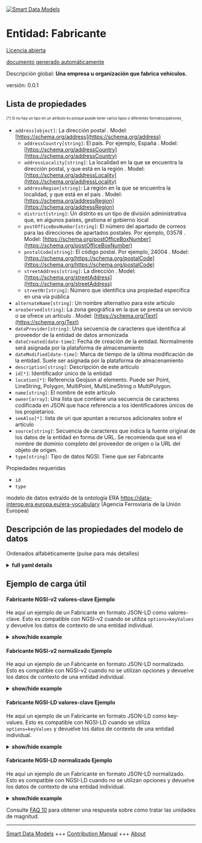 <!-- 10-Header -->    
[![Smart Data Models](https://smartdatamodels.org/wp-content/uploads/2022/01/SmartDataModels_logo.png "Logo")](https://smartdatamodels.org)    
Entidad: Fabricante    
===================<!-- /10-Header -->    
<!-- 15-License -->    
[Licencia abierta](https://github.com/smart-data-models//dataModel.ERA/blob/master/Manufacturer/LICENSE.md)    
[documento generado automáticamente](https://docs.google.com/presentation/d/e/2PACX-1vTs-Ng5dIAwkg91oTTUdt8ua7woBXhPnwavZ0FxgR8BsAI_Ek3C5q97Nd94HS8KhP-r_quD4H0fgyt3/pub?start=false&loop=false&delayms=3000#slide=id.gb715ace035_0_60)    
<!-- /15-License -->    
<!-- 20-Description -->    
Descripción global: **Una empresa u organización que fabrica vehículos.**    
versión: 0.0.1    
<!-- /20-Description -->    
<!-- 30-PropertiesList -->    
## Lista de propiedades    
<sup><sub>[*] Si no hay un tipo en un atributo es porque puede tener varios tipos o diferentes formatos/patrones</sub></sup>.    
- `address[object]`: La dirección postal  . Model: [https://schema.org/address](https://schema.org/address)	- `addressCountry[string]`: El país. Por ejemplo, España  . Model: [https://schema.org/addressCountry](https://schema.org/addressCountry)    
	- `addressLocality[string]`: La localidad en la que se encuentra la dirección postal, y que está en la región  . Model: [https://schema.org/addressLocality](https://schema.org/addressLocality)    
	- `addressRegion[string]`: La región en la que se encuentra la localidad, y que está en el país  . Model: [https://schema.org/addressRegion](https://schema.org/addressRegion)    
	- `district[string]`: Un distrito es un tipo de división administrativa que, en algunos países, gestiona el gobierno local      
	- `postOfficeBoxNumber[string]`: El número del apartado de correos para las direcciones de apartados postales. Por ejemplo, 03578  . Model: [https://schema.org/postOfficeBoxNumber](https://schema.org/postOfficeBoxNumber)    
	- `postalCode[string]`: El código postal. Por ejemplo, 24004  . Model: [https://schema.org/https://schema.org/postalCode](https://schema.org/https://schema.org/postalCode)    
	- `streetAddress[string]`: La dirección  . Model: [https://schema.org/streetAddress](https://schema.org/streetAddress)    
	- `streetNr[string]`: Número que identifica una propiedad específica en una vía pública      
- `alternateName[string]`: Un nombre alternativo para este artículo  - `areaServed[string]`: La zona geográfica en la que se presta un servicio o se ofrece un artículo  . Model: [https://schema.org/Text](https://schema.org/Text)- `dataProvider[string]`: Una secuencia de caracteres que identifica al proveedor de la entidad de datos armonizada  - `dateCreated[date-time]`: Fecha de creación de la entidad. Normalmente será asignada por la plataforma de almacenamiento  - `dateModified[date-time]`: Marca de tiempo de la última modificación de la entidad. Suele ser asignada por la plataforma de almacenamiento  - `description[string]`: Descripción de este artículo  - `id[*]`: Identificador único de la entidad  - `location[*]`: Referencia Geojson al elemento. Puede ser Point, LineString, Polygon, MultiPoint, MultiLineString o MultiPolygon.  - `name[string]`: El nombre de este artículo  - `owner[array]`: Una lista que contiene una secuencia de caracteres codificada en JSON que hace referencia a los identificadores únicos de los propietarios.  - `seeAlso[*]`: lista de uri que apuntan a recursos adicionales sobre el artículo  - `source[string]`: Secuencia de caracteres que indica la fuente original de los datos de la entidad en forma de URL. Se recomienda que sea el nombre de dominio completo del proveedor de origen o la URL del objeto de origen.  - `type[string]`: Tipo de datos NGSI. Tiene que ser Fabricante  <!-- /30-PropertiesList -->    
<!-- 35-RequiredProperties -->    
Propiedades requeridas    
- `id`  - `type`  <!-- /35-RequiredProperties -->    
<!-- 40-RequiredProperties -->    
modelo de datos extraído de la ontología ERA https://data-interop.era.europa.eu/era-vocabulary (Agencia Ferroviaria de la Unión Europea)    
<!-- /40-RequiredProperties -->    
<!-- 50-DataModelHeader -->    
## Descripción de las propiedades del modelo de datos    
Ordenados alfabéticamente (pulse para más detalles)    
<!-- /50-DataModelHeader -->    
<!-- 60-ModelYaml -->    
<details><summary><strong>full yaml details</strong></summary>      
```yaml    
Manufacturer:      
  description: A company or organization that manufactures vehicles.      
  properties:      
    address:      
      description: The mailing address      
      properties:      
        addressCountry:      
          description: 'The country. For example, Spain'      
          type: string      
          x-ngsi:      
            model: https://schema.org/addressCountry      
            type: Property      
        addressLocality:      
          description: 'The locality in which the street address is, and which is in the region'      
          type: string      
          x-ngsi:      
            model: https://schema.org/addressLocality      
            type: Property      
        addressRegion:      
          description: 'The region in which the locality is, and which is in the country'      
          type: string      
          x-ngsi:      
            model: https://schema.org/addressRegion      
            type: Property      
        district:      
          description: 'A district is a type of administrative division that, in some countries, is managed by the local government'      
          type: string      
          x-ngsi:      
            type: Property      
        postOfficeBoxNumber:      
          description: 'The post office box number for PO box addresses. For example, 03578'      
          type: string      
          x-ngsi:      
            model: https://schema.org/postOfficeBoxNumber      
            type: Property      
        postalCode:      
          description: 'The postal code. For example, 24004'      
          type: string      
          x-ngsi:      
            model: https://schema.org/https://schema.org/postalCode      
            type: Property      
        streetAddress:      
          description: The street address      
          type: string      
          x-ngsi:      
            model: https://schema.org/streetAddress      
            type: Property      
        streetNr:      
          description: Number identifying a specific property on a public street      
          type: string      
          x-ngsi:      
            type: Property      
      type: object      
      x-ngsi:      
        model: https://schema.org/address      
        type: Property      
    alternateName:      
      description: An alternative name for this item      
      type: string      
      x-ngsi:      
        type: Property      
    areaServed:      
      description: The geographic area where a service or offered item is provided      
      type: string      
      x-ngsi:      
        model: https://schema.org/Text      
        type: Property      
    dataProvider:      
      description: A sequence of characters identifying the provider of the harmonised data entity      
      type: string      
      x-ngsi:      
        type: Property      
    dateCreated:      
      description: Entity creation timestamp. This will usually be allocated by the storage platform      
      format: date-time      
      type: string      
      x-ngsi:      
        type: Property      
    dateModified:      
      description: Timestamp of the last modification of the entity. This will usually be allocated by the storage platform      
      format: date-time      
      type: string      
      x-ngsi:      
        type: Property      
    description:      
      description: A description of this item      
      type: string      
      x-ngsi:      
        type: Property      
    id:      
      anyOf:      
        - description: Identifier format of any NGSI entity      
          maxLength: 256      
          minLength: 1      
          pattern: ^[\w\-\.\{\}\$\+\*\[\]`|~^@!,:\\]+$      
          type: string      
          x-ngsi:      
            type: Property      
        - description: Identifier format of any NGSI entity      
          format: uri      
          type: string      
          x-ngsi:      
            type: Property      
      description: Unique identifier of the entity      
      x-ngsi:      
        type: Property      
    location:      
      description: 'Geojson reference to the item. It can be Point, LineString, Polygon, MultiPoint, MultiLineString or MultiPolygon'      
      oneOf:      
        - description: Geojson reference to the item. Point      
          properties:      
            bbox:      
              items:      
                type: number      
              minItems: 4      
              type: array      
            coordinates:      
              items:      
                type: number      
              minItems: 2      
              type: array      
            type:      
              enum:      
                - Point      
              type: string      
          required:      
            - type      
            - coordinates      
          title: GeoJSON Point      
          type: object      
          x-ngsi:      
            type: GeoProperty      
        - description: Geojson reference to the item. LineString      
          properties:      
            bbox:      
              items:      
                type: number      
              minItems: 4      
              type: array      
            coordinates:      
              items:      
                items:      
                  type: number      
                minItems: 2      
                type: array      
              minItems: 2      
              type: array      
            type:      
              enum:      
                - LineString      
              type: string      
          required:      
            - type      
            - coordinates      
          title: GeoJSON LineString      
          type: object      
          x-ngsi:      
            type: GeoProperty      
        - description: Geojson reference to the item. Polygon      
          properties:      
            bbox:      
              items:      
                type: number      
              minItems: 4      
              type: array      
            coordinates:      
              items:      
                items:      
                  items:      
                    type: number      
                  minItems: 2      
                  type: array      
                minItems: 4      
                type: array      
              type: array      
            type:      
              enum:      
                - Polygon      
              type: string      
          required:      
            - type      
            - coordinates      
          title: GeoJSON Polygon      
          type: object      
          x-ngsi:      
            type: GeoProperty      
        - description: Geojson reference to the item. MultiPoint      
          properties:      
            bbox:      
              items:      
                type: number      
              minItems: 4      
              type: array      
            coordinates:      
              items:      
                items:      
                  type: number      
                minItems: 2      
                type: array      
              type: array      
            type:      
              enum:      
                - MultiPoint      
              type: string      
          required:      
            - type      
            - coordinates      
          title: GeoJSON MultiPoint      
          type: object      
          x-ngsi:      
            type: GeoProperty      
        - description: Geojson reference to the item. MultiLineString      
          properties:      
            bbox:      
              items:      
                type: number      
              minItems: 4      
              type: array      
            coordinates:      
              items:      
                items:      
                  items:      
                    type: number      
                  minItems: 2      
                  type: array      
                minItems: 2      
                type: array      
              type: array      
            type:      
              enum:      
                - MultiLineString      
              type: string      
          required:      
            - type      
            - coordinates      
          title: GeoJSON MultiLineString      
          type: object      
          x-ngsi:      
            type: GeoProperty      
        - description: Geojson reference to the item. MultiLineString      
          properties:      
            bbox:      
              items:      
                type: number      
              minItems: 4      
              type: array      
            coordinates:      
              items:      
                items:      
                  items:      
                    items:      
                      type: number      
                    minItems: 2      
                    type: array      
                  minItems: 4      
                  type: array      
                type: array      
              type: array      
            type:      
              enum:      
                - MultiPolygon      
              type: string      
          required:      
            - type      
            - coordinates      
          title: GeoJSON MultiPolygon      
          type: object      
          x-ngsi:      
            type: GeoProperty      
      x-ngsi:      
        type: GeoProperty      
    name:      
      description: The name of this item      
      type: string      
      x-ngsi:      
        type: Property      
    owner:      
      description: A List containing a JSON encoded sequence of characters referencing the unique Ids of the owner(s)      
      items:      
        anyOf:      
          - description: Identifier format of any NGSI entity      
            maxLength: 256      
            minLength: 1      
            pattern: ^[\w\-\.\{\}\$\+\*\[\]`|~^@!,:\\]+$      
            type: string      
            x-ngsi:      
              type: Property      
          - description: Identifier format of any NGSI entity      
            format: uri      
            type: string      
            x-ngsi:      
              type: Property      
        description: Unique identifier of the entity      
        x-ngsi:      
          type: Property      
      type: array      
      x-ngsi:      
        type: Property      
    seeAlso:      
      description: list of uri pointing to additional resources about the item      
      oneOf:      
        - items:      
            format: uri      
            type: string      
          minItems: 1      
          type: array      
        - format: uri      
          type: string      
      x-ngsi:      
        type: Property      
    source:      
      description: 'A sequence of characters giving the original source of the entity data as a URL. Recommended to be the fully qualified domain name of the source provider, or the URL to the source object'      
      type: string      
      x-ngsi:      
        type: Property      
    type:      
      description: NGSI data type. It has to be Manufacturer      
      enum:      
        - Manufacturer      
      type: string      
      x-ngsi:      
        type: Property      
  required:      
    - id      
    - type      
  type: object      
  x-derived-from: http://data.europa.eu/949/Manufacturer      
  x-disclaimer: 'Redistribution and use in source and binary forms, with or without modification, are permitted  provided that the license conditions are met. Copyleft (c) 2023 Contributors to Smart Data Models Program'      
  x-license-url: https://github.com/smart-data-models/dataModel.ERA/blob/master/Manufacturer/LICENSE.md      
  x-model-schema: https://smart-data-models.github.io/dataModel.ERA/Certificate/schema.json      
  x-model-tags: 'ERA vocabulary, railway, train'      
  x-version: 0.0.1      
```    
</details>      
<!-- /60-ModelYaml -->    
<!-- 70-MiddleNotes -->    
<!-- /70-MiddleNotes -->    
<!-- 80-Examples -->    
## Ejemplo de carga útil    
#### Fabricante NGSI-v2 valores-clave Ejemplo    
He aquí un ejemplo de un Fabricante en formato JSON-LD como valores-clave. Esto es compatible con NGSI-v2 cuando se utiliza `options=keyValues` y devuelve los datos de contexto de una entidad individual.    
<details><summary><strong>show/hide example</strong></summary>      
```json  
{  
  "id": "urn:ngsi-ld:Manufacturer:id:VOTT:26597132",  
  "dateCreated": "1999-05-25T21:10:20Z",  
  "dateModified": "1981-08-05T14:31:51Z",  
  "source": "Each low class pretty ball. Heavy Mrs only strategy. Like reduce man security.",  
  "name": "Six store sor",  
  "alternateName": "Expert maintain actually goal. Bank cul",  
  "description": "Wha",  
  "dataProvider": "Market small also far they measure consumer.",  
  "owner": [  
    "urn:ngsi-ld:Manufacturer:items:HBYI:32485482",  
    "urn:ngsi-ld:Manufacturer:items:OBGX:52905874"  
  ],  
  "seeAlso": [  
    "urn:ngsi-ld:Manufacturer:items:UMRJ:07396067"  
  ],  
  "location": {  
    "type": "Point",  
    "coordinates": [  
      -7.7970405,  
      -90.393951  
    ]  
  },  
  "address": {  
    "streetAddress": "Goal feel cultural race officer. Future table pay. Grow letter though all type century ",  
    "addressLocality": "Shoulder hold leader hospital since sometimes.",  
    "addressRegion": "Type attorney chance father adult raise. Society author probably.",  
    "addressCountry": "Minute tax really road six.",  
    "postalCode": "Anything wife easy maintain. Hair budget sea significant. Particularly weight anything three feel second.",  
    "postOfficeBoxNumber": "Speech Democrat most life fine my.",  
    "streetNr": "Age court anyone less your. Wear camera responsibility ski",  
    "district": "Involve mention her pr"  
  },  
  "areaServed": "By there since Congress themselves girl everyone. Nature grow important yes.",  
  "type": "Manufacturer"  
}  
```  
</details>    
#### Fabricante NGSI-v2 normalizado Ejemplo    
He aquí un ejemplo de un Fabricante en formato JSON-LD normalizado. Esto es compatible con NGSI-v2 cuando no se utilizan opciones y devuelve los datos de contexto de una entidad individual.    
<details><summary><strong>show/hide example</strong></summary>      
```json  
{  
  "id": "urn:ngsi-ld:Manufacturer:id:VOTT:26597132",  
  "dateCreated": {  
    "type": "DateTime",  
    "value": "1999-05-25T21:10:20Z"  
  },  
  "dateModified": {  
    "type": "DateTime",  
    "value": "1981-08-05T14:31:51Z"  
  },  
  "source": {  
    "type": "Text",  
    "value": "Each low class pretty ball. Heavy Mrs only strategy. Like reduce man security."  
  },  
  "name": {  
    "type": "Text",  
    "value": "Six store sor"  
  },  
  "alternateName": {  
    "type": "Text",  
    "value": "Expert maintain actually goal. Bank cul"  
  },  
  "description": {  
    "type": "Text",  
    "value": "Wha"  
  },  
  "dataProvider": {  
    "type": "Text",  
    "value": "Market small also far they measure consumer."  
  },  
  "owner": {  
    "type": "StructuredValue",  
    "value": [  
      "urn:ngsi-ld:Manufacturer:items:HBYI:32485482",  
      "urn:ngsi-ld:Manufacturer:items:OBGX:52905874"  
    ]  
  },  
  "seeAlso": {  
    "type": "StructuredValue",  
    "value": [  
      "urn:ngsi-ld:Manufacturer:items:UMRJ:07396067"  
    ]  
  },  
  "location": {  
    "type": "geo:json",  
    "value": {  
      "type": "Point",  
      "coordinates": [  
        -7.7970405,  
        -90.393951  
      ]  
    }  
  },  
  "address": {  
    "type": "StructuredValue",  
    "value": {  
      "streetAddress": "Goal feel cultural race officer. Future table pay. Grow letter though all type century ",  
      "addressLocality": "Shoulder hold leader hospital since sometimes.",  
      "addressRegion": "Type attorney chance father adult raise. Society author probably.",  
      "addressCountry": "Minute tax really road six.",  
      "postalCode": "Anything wife easy maintain. Hair budget sea significant. Particularly weight anything three feel second.",  
      "postOfficeBoxNumber": "Speech Democrat most life fine my.",  
      "streetNr": "Age court anyone less your. Wear camera responsibility ski",  
      "district": "Involve mention her pr"  
    }  
  },  
  "areaServed": {  
    "type": "Text",  
    "value": "By there since Congress themselves girl everyone. Nature grow important yes."  
  },  
  "type": "Manufacturer"  
}  
```  
</details>    
#### Fabricante NGSI-LD valores-clave Ejemplo    
He aquí un ejemplo de un Fabricante en formato JSON-LD como key-values. Esto es compatible con NGSI-LD cuando se utiliza `options=keyValues` y devuelve los datos de contexto de una entidad individual.    
<details><summary><strong>show/hide example</strong></summary>      
```json  
{  
  "id": "urn:ngsi-ld:Manufacturer:id:VOTT:26597132",  
  "dateCreated": "1999-05-25T21:10:20Z",  
  "dateModified": "1981-08-05T14:31:51Z",  
  "source": "Each low class pretty ball. Heavy Mrs only strategy. Like reduce man security.",  
  "name": "Six store sor",  
  "alternateName": "Expert maintain actually goal. Bank cul",  
  "description": "Wha",  
  "dataProvider": "Market small also far they measure consumer.",  
  "owner": [  
    "urn:ngsi-ld:Manufacturer:items:HBYI:32485482",  
    "urn:ngsi-ld:Manufacturer:items:OBGX:52905874"  
  ],  
  "seeAlso": [  
    "urn:ngsi-ld:Manufacturer:items:UMRJ:07396067"  
  ],  
  "location": {  
    "type": "Point",  
    "coordinates": [  
      -7.7970405,  
      -90.393951  
    ]  
  },  
  "address": {  
    "streetAddress": "Goal feel cultural race officer. Future table pay. Grow letter though all type century ",  
    "addressLocality": "Shoulder hold leader hospital since sometimes.",  
    "addressRegion": "Type attorney chance father adult raise. Society author probably.",  
    "addressCountry": "Minute tax really road six.",  
    "postalCode": "Anything wife easy maintain. Hair budget sea significant. Particularly weight anything three feel second.",  
    "postOfficeBoxNumber": "Speech Democrat most life fine my.",  
    "streetNr": "Age court anyone less your. Wear camera responsibility ski",  
    "district": "Involve mention her pr"  
  },  
  "areaServed": "By there since Congress themselves girl everyone. Nature grow important yes.",  
  "type": "Manufacturer",  
  "@context": [  
    "https://raw.githubusercontent.com/smart-data-models/dataModel.ERA/master/context.jsonld"  
  ]  
}  
```  
</details>    
#### Fabricante NGSI-LD normalizado Ejemplo    
He aquí un ejemplo de un Fabricante en formato JSON-LD normalizado. Esto es compatible con NGSI-LD cuando no se utilizan opciones y devuelve los datos de contexto de una entidad individual.    
<details><summary><strong>show/hide example</strong></summary>      
```json  
{  
  "id": "urn:ngsi-ld:Manufacturer:id:YVMH:41957963",  
  "dateCreated": {  
    "type": "Property",  
    "value": {  
      "@type": "DateTime",  
      "@value": "2022-03-24T09:32:35Z"  
    }  
  },  
  "dateModified": {  
    "type": "Property",  
    "value": {  
      "@type": "DateTime",  
      "@value": "1988-09-15T15:09:48Z"  
    }  
  },  
  "source": {  
    "type": "Property",  
    "value": "With human sound stock. Hundred note morning then compare process music red. Describe as try organization light high."  
  },  
  "name": {  
    "type": "Property",  
    "value": "Newspaper huge dinner later. Wide democratic near product loss. Live own way employee local exactly far. Defense day benefit out."  
  },  
  "alternateName": {  
    "type": "Property",  
    "value": "Goal bl"  
  },  
  "description": {  
    "type": "Property",  
    "value": "History agency occur drop. Consider cold any defense nice cause. Study spring company step."  
  },  
  "dataProvider": {  
    "type": "Property",  
    "value": "Prevent knowledge station turn modern energy. Hundred ok morn"  
  },  
  "owner": {  
    "type": "Property",  
    "value": [  
      "urn:ngsi-ld:Manufacturer:items:OYJB:95943841",  
      "urn:ngsi-ld:Manufacturer:items:KFIM:77965610"  
    ]  
  },  
  "seeAlso": {  
    "type": "Property",  
    "value": [  
      "urn:ngsi-ld:Manufacturer:items:MEPT:90382167"  
    ]  
  },  
  "location": {  
    "type": "Property",  
    "value": {  
      "type": "Point",  
      "coordinates": [  
        -29.2915185,  
        -116.219785  
      ]  
    }  
  },  
  "address": {  
    "type": "Property",  
    "value": {  
      "streetAddress": "Unit anything much kind attorney. A huge talk receive.",  
      "addressLocality": "Sign operation moment establish laugh. Everybody skill where catch theory. Child later some pretty military.",  
      "addressRegion": "See him total language know. Audience discover responsibility young experience.",  
      "addressCountry": "Through situation laugh others energy particu",  
      "postalCode": "Top firm service. Program system skin should may for police.",  
      "postOfficeBoxNumber": "Well look firm option prepare education. Teacher police turn Democrat.",  
      "streetNr": "Feeling glass century hotel fire which. Old on necessary style article technology know. Air return health method.",  
      "district": "Ability garden behavior keep exactly. Clearly treat type expect bed near."  
    }  
  },  
  "areaServed": {  
    "type": "Property",  
    "value": "Real purpose memory rule. Economy responsibility building rather. Project glass throughout final oil specific."  
  },  
  "type": "Manufacturer",  
  "@context": [  
    "https://raw.githubusercontent.com/smart-data-models/dataModel.ERA/master/context.jsonld"  
  ]  
}  
```  
</details><!-- /80-Examples -->    
<!-- 90-FooterNotes -->    
<!-- /90-FooterNotes -->    
<!-- 95-Units -->    
Consulte [FAQ 10](https://smartdatamodels.org/index.php/faqs/) para obtener una respuesta sobre cómo tratar las unidades de magnitud.    
<!-- /95-Units -->    
<!-- 97-LastFooter -->    
---    
[Smart Data Models](https://smartdatamodels.org) +++ [Contribution Manual](https://bit.ly/contribution_manual) +++ [About](https://bit.ly/Introduction_SDM)<!-- /97-LastFooter -->    
